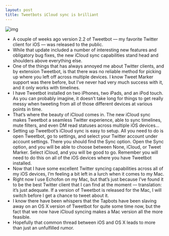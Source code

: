 ```yaml
---
layout: post
title: Tweetbots iCloud sync is brilliant
---
```

![img](http://media.idownloadblog.com/wp-content/uploads/2012/04/Tweetbot-iCloud-Sync.jpg)
* A couple of weeks ago version 2.2 of Tweetbot — my favorite Twitter client for iOS — was released to the public.
* While that update included a number of interesting new features and obligatory bug fixes, the new iCloud sync capabilities stand head and shoulders above everything else.
* One of the things that has always annoyed me about Twitter clients, and by extension Tweetbot, is that there was no reliable method for picking up where you left off across multiple devices. I know Tweet Marker support was there before, but I’ve never had very much success with it, and it only works with timelines.
* I have Tweetbot installed on two iPhones, two iPads, and an iPod touch. As you can probably imagine, it doesn’t take long for things to get really messy when tweeting from all of those different devices at various points in time.
* That’s where the beauty of iCloud comes in. The new iCloud sync makes Tweetbot a seamless Twitter experience, able to sync timelines, mute filters, and even DM read statuses across multiple iOS devices…
* Setting up Tweetbot’s iCloud sync is easy to setup. All you need to do is open Tweetbot, go to settings, and select your Twitter account under account settings. There you should find the Sync option. Open the Sync option, and you will be able to choose between None, iCloud, or Tweet Marker. Select iCloud, and you will be good to go. Remember you will need to do this on all of the iOS devices where you have Tweetbot installed.
* Now that I have some excellent Twitter syncing capabilities across all of my iOS devices, I’m feeling a bit left in a lurch when it comes to my Mac.
* Right now I use Echofon on my Mac, but that’s just because I’ve found it to be the best Twitter client that I can find at the moment — translation: it’s just adequate. If a version of Tweetbot is released for the Mac, I will switch before I get a chance to tweet about it.
* I know there have been whispers that the Tapbots have been slaving away on an OS X version of Tweetbot for quite some time now, but the fact that we now have iCloud syncing makes a Mac version all the more feasible.
* Hopefully that common thread between iOS and OS X leads to more than just an unfulfilled rumor.

